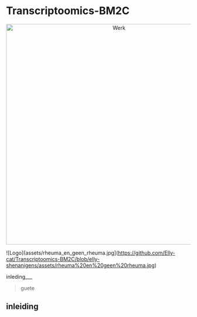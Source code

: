 # Transcriptoomics-BM2C
<p align="center">
  <img src="[assets/rheuma_en_geen_rheuma.jpg](https://github.com/Elly-cat/Transcriptoomics-BM2C/blob/elly-shenanigens/assets/rheuma%20en%20geen%20rheuma.jpg)" alt="Werk" width="600"/>
</p>


![Logo](assets/rheuma_en_geen_rheuma.jpg](https://github.com/Elly-cat/Transcriptoomics-BM2C/blob/elly-shenanigens/assets/rheuma%20en%20geen%20rheuma.jpg)

inleding___

>guete
>

## inleiding
